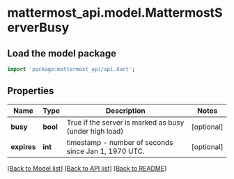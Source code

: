 # mattermost_api.model.MattermostServerBusy

## Load the model package
```dart
import 'package:mattermost_api/api.dart';
```

## Properties
Name | Type | Description | Notes
------------ | ------------- | ------------- | -------------
**busy** | **bool** | True if the server is marked as busy (under high load) | [optional] 
**expires** | **int** | timestamp - number of seconds since Jan 1, 1970 UTC. | [optional] 

[[Back to Model list]](../GENERATED_README.md#documentation-for-models) [[Back to API list]](../GENERATED_README.md#documentation-for-api-endpoints) [[Back to README]](../GENERATED_README.md)


